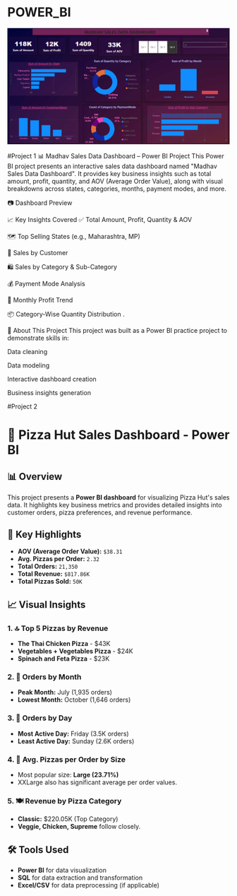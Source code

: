 # POWER_BI
![Dashboard Preview](dashboard_preview.png)

#Project 1
📊 Madhav Sales Data Dashboard – Power BI Project
This Power BI project presents an interactive sales data dashboard named "Madhav Sales Data Dashboard". It provides key business insights such as total amount, profit, quantity, and AOV (Average Order Value), along with visual breakdowns across states, categories, months, payment modes, and more.

📷 Dashboard Preview

📈 Key Insights Covered
✅ Total Amount, Profit, Quantity & AOV

🗺️ Top Selling States (e.g., Maharashtra, MP)

🧾 Sales by Customer

🛍️ Sales by Category & Sub-Category

💰 Payment Mode Analysis

📅 Monthly Profit Trend

📦 Category-Wise Quantity Distribution
.

📌 About This Project
This project was built as a Power BI practice project to demonstrate skills in:

Data cleaning

Data modeling

Interactive dashboard creation

Business insights generation

#Project 2
# 🍕 Pizza Hut Sales Dashboard - Power BI


## 📊 Overview

This project presents a **Power BI dashboard** for visualizing Pizza Hut's sales data. It highlights key business metrics and provides detailed insights into customer orders, pizza preferences, and revenue performance.


## 📌 Key Highlights

- **AOV (Average Order Value):** `$38.31`
- **Avg. Pizzas per Order:** `2.32`
- **Total Orders:** `21,350`
- **Total Revenue:** `$817.86K`
- **Total Pizzas Sold:** `50K`


## 📈 Visual Insights

### 1. 🔝 Top 5 Pizzas by Revenue
- **The Thai Chicken Pizza** - $43K
- **Vegetables + Vegetables Pizza** - $24K
- **Spinach and Feta Pizza** - $23K

### 2. 📅 Orders by Month
- **Peak Month:** July (1,935 orders)
- **Lowest Month:** October (1,646 orders)

### 3. 📆 Orders by Day
- **Most Active Day:** Friday (3.5K orders)
- **Least Active Day:** Sunday (2.6K orders)

### 4. 🍕 Avg. Pizzas per Order by Size
- Most popular size: **Large (23.71%)**
- XXLarge also has significant average per order values.

### 5. 🍽️ Revenue by Pizza Category
- **Classic:** $220.05K (Top Category)
- **Veggie, Chicken, Supreme** follow closely.



## 🛠️ Tools Used

- **Power BI** for data visualization
- **SQL** for data extraction and transformation
- **Excel/CSV** for data preprocessing (if applicable)




